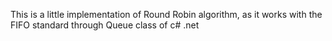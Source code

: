 This is a little implementation of Round Robin algorithm, as it works with the FIFO standard through Queue<T> class of c# .net
